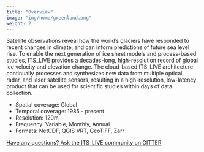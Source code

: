 ```yaml
---
title: "Overview"
image: "img/home/greenland.png"
weight: 2
---
```



Satellite observations reveal how the world’s glaciers have responded to recent changes in climate, and can inform predictions of future sea level rise. To enable the next generation of ice sheet models and process-based studies, ITS_LIVE provides a decades-long, high-resolution record of global ice velocity and elevation change. The cloud-based ITS_LIVE architecture continually processes and synthesizes new data from multiple optical, radar, and laser satellite sensors, resulting in a high-resolution, low-latency product that can be used for scientific studies within days of data collection.


* Spatial coverage: Global
* Temporal coverage: 1985 - present
* Resolution: 120m
* Frequency: Variable, Monthly, Annual
* Formats: NetCDF, QGIS VRT, GeoTIFF, Zarr

[Have any questions? Ask the ITS_LIVE community on GITTER](https://gitter.im/its_live/community)
